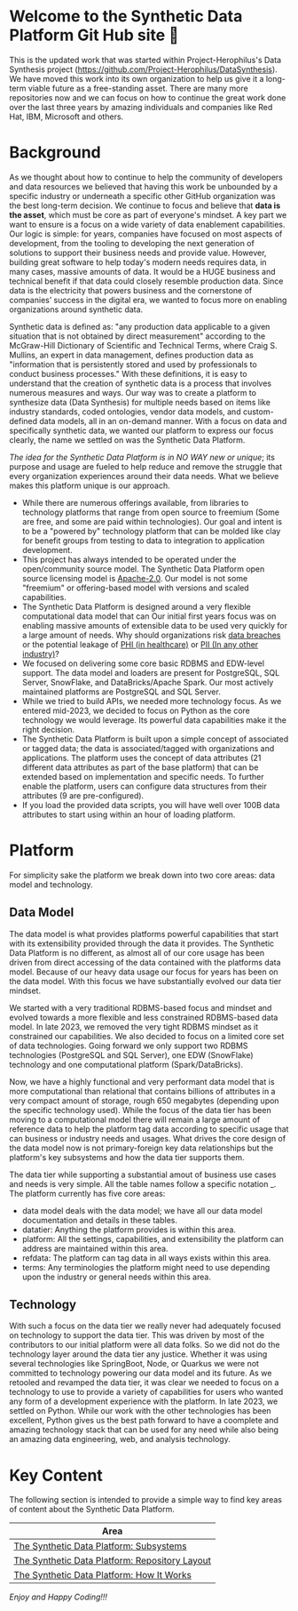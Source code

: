 # Welcome to the Synthetic Data Platform Git Hub site 👋
This is the updated work that was started within Project-Herophilus's Data Synthesis 
project (https://github.com/Project-Herophilus/DataSynthesis). We have moved this work into its own organization 
to help us give it a long-term viable future as a free-standing asset. There are many more repositories now and we can focus 
on how to continue the great work done over the last three years by amazing individuals and companies like Red Hat, IBM, 
Microsoft and others.

# Background
As we thought about how to continue to help the community of developers and data resources we 
believed that having this work be unbounded by a specific industry or underneath a specific other GitHub organization was the 
best long-term decision. We continue to focus and believe that <b>data is the asset</b>, which
must be core as part of everyone's mindset. A key part we want to ensure is a focus on a wide variety of data enablement
capabilities. Our logic is simple: for years, companies have focused on most aspects of development, from the tooling to developing
the next generation of solutions to support their business needs and provide value. However, building great software
to help today's modern needs requires data, in many cases, massive amounts of data. It would be a HUGE business and technical
benefit if that data could closely resemble production data. Since data is the electricity that powers business and the
cornerstone of companies’ success in the digital era, we wanted to focus more on enabling
organizations around synthetic data.

Synthetic data is defined as: "any production data applicable to a given situation that is not obtained by direct
measurement" according to the McGraw-Hill Dictionary of Scientific and Technical Terms, where Craig S. Mullins,
an expert in data management, defines production data as "information that is persistently stored and used by
professionals to conduct business processes." With these definitions, it is easy to understand that the creation of
synthetic data is a process that involves numerous measures and ways. Our way was to create a platform to
synthesize data (Data Synthesis) for multiple needs based on items like industry standards, coded ontologies,
vendor data models, and custom-defined data models, all in an on-demand manner. With a focus on data and specifically synthetic
data, we wanted our platform to express our focus clearly, the name we settled on was the Synthetic Data Platform.

<i>The idea for the Synthetic Data Platform is in NO WAY new or unique</i>; its purpose and usage are fueled to help reduce and remove
the struggle that every organization experiences around their data needs. What we believe makes this platform unique is our
approach.

* While there are numerous offerings available, from libraries to technology platforms that range from open source to freemium 
  (Some are free, and some are paid within technologies). Our goal and intent is to be a "powered by" technology platform that can be molded 
  like clay for benefit groups from testing to data to integration to application development.
* This project has always intended to be operated under the open/community source model. The Synthetic Data Platform open source
  licensing model is <a href="https://opensource.org/licenses/Apache-2.0" target="_blank">Apache-2.0</a>.
  Our model is not some "freemium" or offering-based model with versions and scaled capabilities.
* The Synthetic Data Platform is designed around a very flexible computational data model that can Our initial first years focus was on 
  enabling massive amounts of extensible data to be used very quickly for a large
  amount of needs. Why should organizations risk <a href="https://www.breachlevelindex.com/" target="_blank">data breaches</a> or the
  potential leakage of <a href="https://en.wikipedia.org/wiki/Protected_health_information" target="_blank">PHI (in healthcare)</a>
  or <a href="https://en.wikipedia.org/wiki/Personal_data" target="_blank">PII (In any other industry)</a>?
* We focused on delivering some core basic RDBMS and EDW-level support. The data model and loaders are present for
  PostgreSQL, SQL Server, SnowFlake, and DataBricks/Apache Spark. Our most actively maintained platforms are PostgreSQL and SQL Server.
* While we tried to build APIs, we needed more technology focus. As we entered mid-2023, we decided to focus on Python as 
  the core technology we would leverage. Its powerful data capabilities make it the right decision.
* The Synthetic Data Platform is built upon a simple concept of associated or tagged data; the data is associated/tagged with 
  organizations and applications. The platform uses the concept of data attributes (21 different data attributes as part of the 
  base platform) that can be extended based on implementation and specific needs. To further enable the platform, users can
  configure data structures from their attributes (9 are pre-configured). 
* If you load the provided data scripts, you will have well over 100B data attributes to start using within an hour of loading
  platform.

# Platform 
For simplicity sake the platform we break down into two core areas: data model and technology.

## Data Model
The data model is what provides platforms powerful capabilities that start with its extensibility 
provided through the data it provides. The Synthetic Data Platform is no different,  as almost all of 
our core usage has been driven from direct accessing of the data contained with the 
platforms data model. Because of our heavy data usage our focus for years has been on the data model.
With this focus we have substantially evolved our data tier mindset. 

We started with a very traditional RDBMS-based focus and mindset and evolved towards a 
more flexible and less constrained RDBMS-based data model. In late 2023, we removed the 
very tight RDBMS mindset as it constrained our capabilities. We also 
decided to focus on a limited core set of data technologies. Going forward we only support 
two RDBMS technologies (PostgreSQL and SQL Server), one EDW (SnowFlake) technology 
and one computational platform (Spark/DataBricks). 

Now, we have a highly functional and very performant data model that is more computational 
than relational that contains billions of attributes in a very compact amount of storage, rough 
650 megabytes (depending upon the specific technology used). While the focus of the data tier 
has been moving to a computational model there will remain a large amount of reference data 
to help the platform tag data according to specific usage that can business or industry 
needs and usages. What drives the core design of the data model now is not primary-foreign 
key data relationships but the platform's key subsystems and how the data tier supports them. 

The data tier while supporting a substantial amout of business use cases and needs is very simple.
All the table names follow a specific notation <core area>_<capability>. The platform currently 
has five core areas:
- data model deals with the data model; we have all our data model documentation and details 
in these tables.
- datatier: Anything the platform provides is within this area.
- platform: All the settings, capabilities, and extensibility the platform can address are maintained 
within this area.
- refdata: The platform can tag data in all ways exists within this area.
- terms: Any terminologies the platform might need to use depending upon the industry or 
general needs within this area.

## Technology
With such a focus on the data tier we really never had adequately focused on technology to 
support the data tier. This was driven by most of the contributors to our initial platform were 
all data folks. So we did not do the technology layer around the data tier any justice. Whether it
was using several technologies like SpringBoot, Node, or Quarkus we were not committed to 
technology powering our data model and its future. As we retooled and revamped the data tier, 
it was clear we needed to focus on a technology to use to provide a variety of capabilities for 
users who wanted any form of a development experience with the platform. In late 2023, we 
settled on Python. While our work with the other technologies has been excellent, Python 
gives us the best path forward to have a coomplete and amazing technology stack that can 
be used for any need while also being an amazing data engineering, web, and analysis technology.

# Key Content
The following section is intended to provide a simple way to find key areas of content about the Synthetic Data Platform.

| Area                                                                                                                                                                | 
|---------------------------------------------------------------------------------------------------------------------------------------------------------------------|
| <a href="https://github.com/SyntheticDataPlatform/.github/blob/main/profile/PlatformSubsystems.md" target="_blank">The Synthetic Data Platform: Subsystems</a>      |
| <a href="https://github.com/SyntheticDataPlatform/.github/blob/main/profile/RepositoryLayout.md" target="_blank">The Synthetic Data Platform: Repository Layout</a> |
| <a href="https://github.com/SyntheticDataPlatform/.github/blob/main/profile/HowItWorks.md" target="_blank">The Synthetic Data Platform: How It Works</a>            |

*Enjoy and Happy Coding!!!*

<!--

**Here are some ideas to get you started:**

🙋‍♀️ A short introduction - what is your organization all about?
🌈 Contribution guidelines - how can the community get involved?
👩‍💻 Useful resources - where can the community find your docs? Is there anything else the community should know?
🍿 Fun facts - what does your team eat for breakfast?
🧙 Remember, you can do mighty things with the power of [Markdown](https://docs.github.com/github/writing-on-github/getting-started-with-writing-and-formatting-on-github/basic-writing-and-formatting-syntax)
-->
